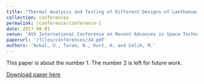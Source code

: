 ```yaml
---
title: "Thermal Analysis and Testing of Different Designs of Lanthanum Hexaboride Hollow Cathodes"
collection: conferences
permalink: /conference/conference-1
date: 2017-06-01
venue: '8th International Conference on Recent Advances in Space Technologies (RAST)'
paperurl: '/files/conferences/34.pdf'
authors: 'Kokal, U., Turan, N., Kurt, H. and Celik, M.'
---
```

This paper is about the number 1. The number 2 is left for future work.

[Download paper here](http://academicpages.github.io/files/paper1.pdf)